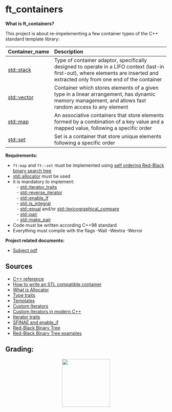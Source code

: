 # ft_containers

**What is ft_containers?**

This project is about re-impelementing a few container types of the C++ standard template library:

| Container_name	  | Description |
|:------------------|:-----------------------------------------------------------------|
| [std::stack](http://www.cplusplus.com/reference/stack/stack) | Type of container adaptor, specifically designed to operate in a LIFO context (last-in first-out), where elements are inserted and extracted only from one end of the container |
| [std::vector](http://www.cplusplus.com/reference/vector/vector) | Container which stores elements of a given type in a linear arrangement, has dynamic memory management, and allows fast random access to any element |
| [std::map](http://www.cplusplus.com/reference/map/map) | An associative containers that store elements formed by a combination of a key value and a mapped value, following a specific order |
| [std::set](http://www.cplusplus.com/reference/set/set) | Set is a container that store unique elements following a specific order |



**Requirements:**
- `ft:map` and `ft::set` must be implemented using [self ordering Red-Black binary search tree](https://en.wikipedia.org/wiki/Red%E2%80%93black_tree)
- [std::allocator](https://en.cppreference.com/w/cpp/memory/allocator) must be used
- it is mandatory to implement:</br>
&nbsp;&nbsp; - [std::iterator_traits](https://en.cppreference.com/w/cpp/iterator/iterator_traits) </br>
&nbsp;&nbsp; - [std::reverse_iterator](https://en.cppreference.com/w/cpp/iterator/reverse_iterator) </br>
&nbsp;&nbsp; - [std::enable_if](https://en.cppreference.com/w/cpp/types/enable_if) </br>
&nbsp;&nbsp; - [std::is_integral](https://en.cppreference.com/w/cpp/types/is_integral) </br>
&nbsp;&nbsp; - [std::equal](https://en.cppreference.com/w/cpp/algorithm/equal) and/or [std::lexicographical_compare](https://en.cppreference.com/w/cpp/algorithm/lexicographical_compare) </br>
&nbsp;&nbsp; - [std::pair](https://en.cppreference.com/w/cpp/utility/pair) </br>
&nbsp;&nbsp; - [std::make_pair](https://en.cppreference.com/w/cpp/utility/pair/make_pair) </br>
- Code must be written according C++98 standard
- Everything must compile with the flags -Wall -Wextra -Werror

**Project related documents:**
- [Subject pdf](https://github.com/VMiseikis/42-Course/blob/master/Subject%20PDFs/ft_containers.en.subject.pdf) </br>

## Sources
- [C++ reference](https://en.cppreference.com/w/)
- [How to write an STL compatible container](https://medium.com/@vgasparyan1995/how-to-write-an-stl-compatible-container-fc5b994462c6)
- [What is Allocator](https://medium.com/@vgasparyan1995/what-is-an-allocator-c8df15a93ed)
- [Type traits](https://www.codeproject.com/Articles/774841/Cplusplus-type-traits-Header)
- [Templates](https://www.codeproject.com/Articles/257589/An-Idiots-Guide-to-Cplusplus-Templates-Part-1)
- [Custom Iterators](https://anderberg.me/2016/07/04/c-custom-iterators/)
- [Custom iterators in modern C++](https://www.internalpointers.com/post/writing-custom-iterators-modern-cpp)
- [Iterator traits](https://www.codeproject.com/Articles/36530/An-Introduction-to-Iterator-Traits)
- [SFINAE and enable_if](https://eli.thegreenplace.net/2014/sfinae-and-enable_if/)
- [Red-Black Binary Tree](https://www.youtube.com/watch?v=4KDovab_OS8&t=938s)
- [Red-Black Binary Tree examples](https://www.youtube.com/watch?v=PgO_Xj7DC1A)

## Grading:
<div align="center">
<img width="150" alt="" src="https://github.com/VMiseikis/42-Course/blob/master/Images/Score%20125:100.png">
</div>
